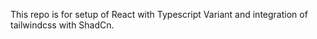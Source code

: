 This repo is for setup of React with Typescript Variant and integration of tailwindcss with ShadCn.
